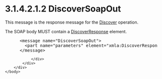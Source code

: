 <html dir="LTR" xmlns:mshelp="http://msdn.microsoft.com/mshelp" xmlns:ddue="http://ddue.schemas.microsoft.com/authoring/2003/5" xmlns:xlink="http://www.w3.org/1999/xlink" xmlns:tool="http://www.microsoft.com/tooltip">
    <head>
        <meta http-equiv="Content-Type" content="text/html; CHARSET=utf-8"></meta>
        <meta name="save" content="history"></meta>
        <title>3.1.4.2.1.2 DiscoverSoapOut</title>
        <xml>
            <mshelp:toctitle title="3.1.4.2.1.2 DiscoverSoapOut"></mshelp:toctitle>
            <mshelp:rltitle title="[MS-SSAS]: DiscoverSoapOut"></mshelp:rltitle>
            <mshelp:keyword index="A" term="89dd2c85-9a3c-44a5-888b-c770b47a1fd9"></mshelp:keyword>
            <mshelp:attr name="DCSext.ContentType" value="open specification"></mshelp:attr>
            <mshelp:attr name="AssetID" value="89dd2c85-9a3c-44a5-888b-c770b47a1fd9"></mshelp:attr>
            <mshelp:attr name="TopicType" value="kbRef"></mshelp:attr>
            <mshelp:attr name="DCSext.Title" value="[MS-SSAS]: DiscoverSoapOut" />
        </xml>
    </head>
    <body>
        <div id="header">
            <h1 class="heading">3.1.4.2.1.2 DiscoverSoapOut</h1>
        </div>
        <div id="mainSection">
            <div id="mainBody">
                <div id="allHistory" class="saveHistory"></div>
                <div id="sectionSection0" class="section" name="collapseableSection">
                    

<p>This message is the response message for the <a href="b1bb43da-8a61-4ba3-8f27-6816f9bbe0a8.md">Discover</a> operation.</p>

<p>The SOAP body MUST contain a <a href="68e6938f-8962-49f4-ac65-f8387efa94d6.md">DiscoverResponse</a> element.</p>

<dl>
<dd>
<div><pre> &lt;message name=&quot;DiscoverSoapOut&quot;&gt;
   &lt;part name=&quot;parameters&quot; element=&quot;xmla:DiscoverResponse&quot; /&gt;
 &lt;/message&gt;
</pre></div>
</dd></dl>


                </div>
            </div>
        </div>
    </body>
</html>